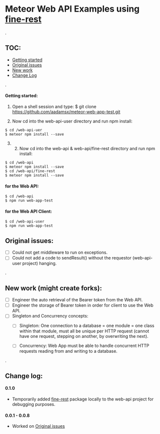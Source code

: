 # Meteor Web API Examples using [fine-rest](https://github.com/aadamsx/fine-rest)

.

## TOC:

- [Getting started](#getting-started)
- [Original issues](#original-issues)
- [New work](#new-work-might-create-forks)
- [Change Log](#change-log)

.

#### Getting started:

1) Open a shell session and type: $ git clone https://github.com/aadamsx/meteor-web-app-test.git

2) Now cd into the web-api-user directory and run npm install:

```
$ cd /web-api-uer
$ meteor npm install --save
```

3) 2) Now cd into the web-api & web-api/fine-rest directory and run npm install:

```
$ cd /web-api
$ meteor npm install --save
$ cd /web-api/fine-rest  
$ meteor npm install --save
```


#### for the Web API:

```
$ cd /web-api
$ npm run web-app-test
```

#### for the Web API Client:

```
$ cd /web-api-user
$ npm run web-app-test
```


## Original issues:

- [ ] Could not get middleware to run on exceptions.
- [ ] Could not add a code to sendResult() without the requestor (web-api-user project) hanging.

.

## New work (might create forks):

- [ ] Engineer the auto retrieval of the Bearer token from the Web API.
- [ ] Engineer the storage of Bearer token in order for client to use the Web API.
- [ ] Singleton and Concurrency concepts:
  - [ ] Singleton: One connection to a database = one module = one class within that module, must all be unique per HTTP request (cannot have one request, stepping on another, by overwriting the next).
  - [ ] Concurrency: Web App must be able to handle concurrent HTTP requests reading from and writing to a database.


.

## Change log:

#### 0.1.0

- Temporarily added [fine-rest](https://github.com/aadamsx/fine-rest) package locally to the web-api project for debugging purposes.

#### 0.0.1 - 0.0.8

- Worked on [Original issues](#original-issues)

